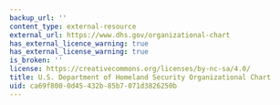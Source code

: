 ```yaml
---
backup_url: ''
content_type: external-resource
external_url: https://www.dhs.gov/organizational-chart
has_external_licence_warning: true
has_external_license_warning: true
is_broken: ''
license: https://creativecommons.org/licenses/by-nc-sa/4.0/
title: U.S. Department of Homeland Security Organizational Chart
uid: ca69f800-0d45-432b-85b7-071d3826250b
---
```


